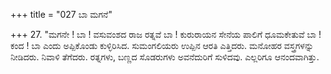 +++
title = "027 ಬಾ ಮಗನೆ"

+++
27. "ಮಗನೇ ! ಬಾ ! ವಸುವಂಶದ ರಾಜ ರತ್ನವೆ ಬಾ ! ಕುರುರಾಯನ ಸೇನೆಯ ಪಾಲಿಗೆ ಧೂಮಕೇತುವೆ ಬಾ ! ಕಂದ ! ಬಾ  ಎಂದು ಅಪ್ಪಿಕೊಂಡು ಕುಳ್ಳಿರಿಸಿದ. ಸುಮಂಗಲಿಯರು ಉಪ್ಪಿನ ಆರತಿ ಎತ್ತಿದರು. ಮನೋಹರ ವಸ್ತ್ರಗಳನ್ನು ನೀಡಿದರು. ನಿವಾಳಿ ತೆಗೆದರು. ರತ್ನಗಳು, ಬಣ್ಣದ ಸೊಡರುಗಳು ಅವನೆದುರಿಗೆ ಸುಳಿದವು. ಎಲ್ಲರಿಗೂ ಆನಂದವಾಗಿತ್ತು.
